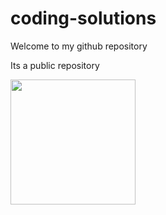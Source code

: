 # coding-solutions
<html>
  <body> Welcome to my github repository </body>
 
  Its a public repository <br> 
  
</html>

<img src="C:\Users\LAB1\Desktop.jpg" width="200">

